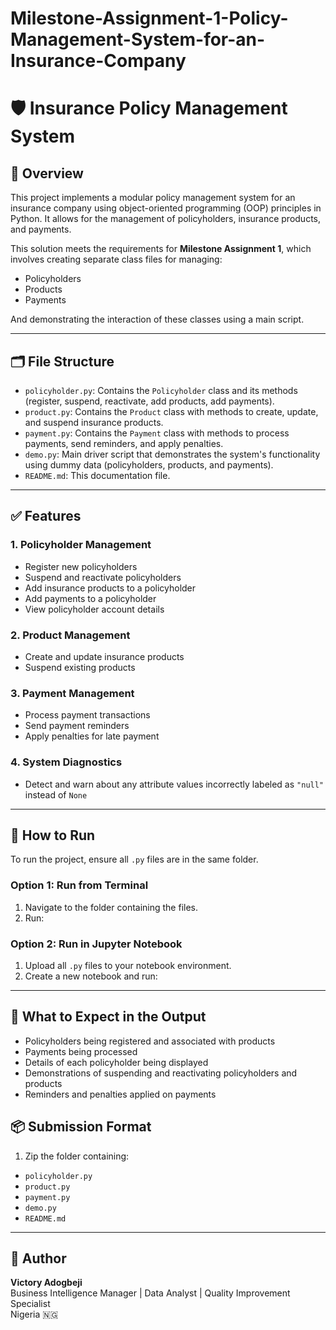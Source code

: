 # Milestone-Assignment-1-Policy-Management-System-for-an-Insurance-Company

# 🛡️ Insurance Policy Management System

## 📘 Overview

This project implements a modular policy management system for an insurance company using object-oriented programming (OOP) principles in Python. It allows for the management of policyholders, insurance products, and payments.

This solution meets the requirements for **Milestone Assignment 1**, which involves creating separate class files for managing:
- Policyholders
- Products
- Payments

And demonstrating the interaction of these classes using a main script.

---

## 🗂️ File Structure

- `policyholder.py`: Contains the `Policyholder` class and its methods (register, suspend, reactivate, add products, add payments).
- `product.py`: Contains the `Product` class with methods to create, update, and suspend insurance products.
- `payment.py`: Contains the `Payment` class with methods to process payments, send reminders, and apply penalties.
- `demo.py`: Main driver script that demonstrates the system's functionality using dummy data (policyholders, products, and payments).
- `README.md`: This documentation file.

---

## ✅ Features

### 1. Policyholder Management
- Register new policyholders
- Suspend and reactivate policyholders
- Add insurance products to a policyholder
- Add payments to a policyholder
- View policyholder account details

### 2. Product Management
- Create and update insurance products
- Suspend existing products

### 3. Payment Management
- Process payment transactions
- Send payment reminders
- Apply penalties for late payment

### 4. System Diagnostics
- Detect and warn about any attribute values incorrectly labeled as `"null"` instead of `None`

---

## 🚀 How to Run

To run the project, ensure all `.py` files are in the same folder.

### Option 1: Run from Terminal
1. Navigate to the folder containing the files.
2. Run:


### Option 2: Run in Jupyter Notebook
1. Upload all `.py` files to your notebook environment.
2. Create a new notebook and run:


---

## 📸 What to Expect in the Output

- Policyholders being registered and associated with products
- Payments being processed
- Details of each policyholder being displayed
- Demonstrations of suspending and reactivating policyholders and products
- Reminders and penalties applied on payments


## 📦 Submission Format

1. Zip the folder containing:
- `policyholder.py`
- `product.py`
- `payment.py`
- `demo.py`
- `README.md`

---

## 👤 Author

**Victory Adogbeji**  
Business Intelligence Manager | Data Analyst | Quality Improvement Specialist  
Nigeria 🇳🇬

